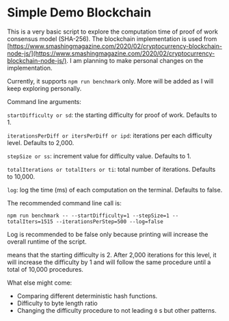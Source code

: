 # Simple Demo Blockchain

This is a very basic script to explore the computation time of proof of work consensus model (SHA-256). The blockchain implementation is used from [https://www.smashingmagazine.com/2020/02/cryptocurrency-blockchain-node-js/](https://www.smashingmagazine.com/2020/02/cryptocurrency-blockchain-node-js/). I am planning to make personal changes on the implementation.

Currently, it supports `npm run benchmark` only. More will be added as I will keep exploring personally.

Command line arguments:

`startDifficulty or sd`: the starting difficulty for proof of work. Defaults to 1.

`iterationsPerDiff or itersPerDiff or ipd`: iterations per each difficulty level. Defaults to 2,000.

`stepSize or ss`: increment value for difficulty value. Defaults to 1.

`totalIterations or totalIters or ti`: total number of iterations. Defaults to 10,000.

`log`: log the time (ms) of each computation on the terminal. Defaults to false.

The recommended command line call is:

`npm run benchmark -- --startDifficulty=1 --stepSize=1 --totalIters=1515 --iterationsPerStep=500 --log=false`

Log is recommended to be false only because printing will increase the overall runtime of the script.

means that the starting difficulty is 2. After 2,000 iterations for this level, it will increase the difficulty by 1 and will follow the same procedure until a total of 10,000 procedures.

What else might come:

- Comparing different deterministic hash functions.
- Difficulty to byte length ratio
- Changing the difficulty procedure to not leading `0` s but other patterns.

